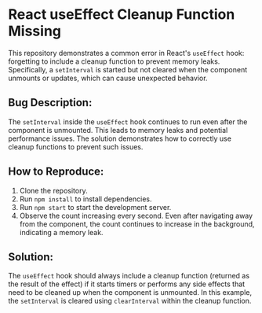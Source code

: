 # React useEffect Cleanup Function Missing
This repository demonstrates a common error in React's `useEffect` hook: forgetting to include a cleanup function to prevent memory leaks. Specifically, a `setInterval` is started but not cleared when the component unmounts or updates, which can cause unexpected behavior.

## Bug Description:
The `setInterval` inside the `useEffect` hook continues to run even after the component is unmounted. This leads to memory leaks and potential performance issues. The solution demonstrates how to correctly use cleanup functions to prevent such issues.

## How to Reproduce:
1. Clone the repository.
2. Run `npm install` to install dependencies.
3. Run `npm start` to start the development server.
4. Observe the count increasing every second. Even after navigating away from the component, the count continues to increase in the background, indicating a memory leak.

## Solution:
The `useEffect` hook should always include a cleanup function (returned as the result of the effect) if it starts timers or performs any side effects that need to be cleaned up when the component is unmounted. In this example, the `setInterval` is cleared using `clearInterval` within the cleanup function.